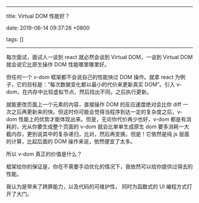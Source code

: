 
---

title: Virtual DOM 性能好？

date: 2019-06-14 09:37:26 +0800

tags: []

---
每次面试，面试人一谈到 react 就必然会谈到 Virtual DOM，一谈到 Virtual DOM 就会说它比原生操作 DOM 性能哪里哪里好。

但任何一个 v-dom 框架都不会说自己的性能快过 DOM 操作。就拿 react 为例子，它的目标是：“每次数据变化都以最小的代价来更新真实 DOM”。引入 v-dom，在内存中比较虚拟节点，然后找出不同，之后执行更新。

就能更改页面上一个元素的内容，直接操作 DOM 的反应速度绝对会比你 diff 一次之后再更新来的快。但这时你可能会觉得当程序到达一定的复杂度之后，v-dom 性能上的优势才能体现出来。但是，无论你代价再少也好，v-dom 都是有消耗的，光从你要生成整个页面的 v-dom 就会比单单生成原生 dom 要多消耗一大截内存，更别说其中的复杂递归，比对，然后再变换。但是！它依然是纯 js 层面的计算，比起后面的 DOM 操作来说，依然便宜了太多。

所以 v-dom 真正的价值是什么？

框架给你的保证是，你在不需要手动优化的情况下，我依然可以给你提供过得去的性能。

我认为是带来了跨屏能力，以及代码的可维护性， 同时为函数式的 UI 编程方式打开了大门。

